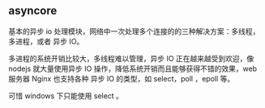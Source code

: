 ## asyncore

基本的异步 io 处理模块，网络中一次处理多个连接的的三种解决方案：多线程，多进程，或者 异步 IO。

多进程的系统开销比较大，多线程难以管理，异步 IO 正在越来越受到欢迎，像 nodejs 就大量使用异步 IO 操作，降低系统开销而且能够获得不错的效果，web 服务器 Nginx 也支持各种 异步 IO 的类型，如 select，poll ，epoll 等。

可惜 windows  下只能使用 select 。


